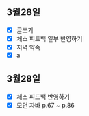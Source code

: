 ## 3월28일

- [x] 글쓰기
- [x] 체스 피드백 일부 반영하기
- [x] 저녁 약속
- [x] a

## 3월28일

- [x] 체스 피드백 반영하기
- [x] 모던 자바 p.67 ~ p.86 
